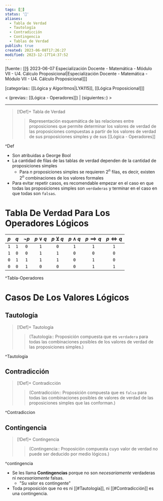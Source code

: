 ```yaml
---
tags: [📓]
status: '🌲'
aliases:
  - Tabla de Verdad
  - Tautología
  - Contradicción
  - Contingencia
  - Tablas de Verdad
publish: true
created: 2023-06-08T17:26:27
modified: 2023-12-17T14:37:52
---
```


[fuente:: [[§ 2023-06-07 Especialización Docente - Matemática - Módulo VII - U4. Cálculo Proposicional|Especialización Docente - Matemática - Módulo VII - U4. Cálculo Proposicional]]]

[categorías:: [[Lógica y Algoritmos|LYA115]], [[Lógica Proposicional]]]

< (previas:: [[Lógica - Operadores]]) | (siguientes::) >

---

> [!Def]+ Tabla de Verdad
>
> > Representación esquemática de las relaciones entre proposiciones que permite determinar los valores de verdad de las proposiciones compuestas a partir de los valores de verdad de sus proposiciones simples y de sus [[Lógica - Operadores]]

^Def

- Son atribuidas a George Bool
- La cantidad de filas de las tablas de verdad dependen de la cantidad de proposiciones simples
    - Para $n$ proposiciones simples se requieren $2^{n}$ filas, es decir, existen $2^{n}$ combinaciones de los valores formales
- Para evitar repetir casos, es recomendable empezar en el caso en que todas las proposiciones simples son `verdaderas` y terminar en el caso en que todas son `falsas`.

# Tabla De Verdad Para Los Operadores Lógicos

| $p$ | $q$ | $\lnot p$ | $p \lor q$ | $p \veebar q$ | $p \land q$ | $p \implies q$ | $p \iff q$ |
|:---:|:---:|:---------:|:----------:|:-------------:|:-----------:|:--------------:|:----------:|
| `1` | `1` |    `0`    |    `1`     |      `0`      |     `1`     |      `1`       |    `1`     |
| `1` | `0` |    `0`    |    `1`     |      `1`      |     `0`     |      `0`       |    `0`     |
| `0` | `1` |    `1`    |    `1`     |      `1`      |     `0`     |      `1`       |    `0`     |
| `0` | `0` |    `1`    |    `0`     |      `0`      |     `0`     |      `1`       |    `1`     |

^Tabla-Operadores

# Casos De Los Valores Lógicos

## Tautología

> [!Def]+ Tautología
>
> > (Tautología:: Proposición compuesta que es `verdadera` para todas las combinaciones posibles de los valores de verdad de las proposiciones simples.)

^Tautologia

## Contradicción

> [!Def]+ Contradicción
>
> > (Contradicción:: Proposición compuesta que es `falsa` para todas las combinaciones posibles de valores de verdad de las proposiciones simples que las conforman.)

^Contradiccion

## Contingencia

> [!Def]+ Contingencia
>
> > (Contingencia:: Proposición compuesta cuyo valor de verdad no puede ser deducido por medio lógicos.)

^contingencia

- Se les llama **Contingencias** porque no son *necesariamente* verdaderas ni *necesariamente* falsas.
    - "Su valor es contingente"
- Toda proposición que no es ni [[#Tautología]], ni [[#Contradicción]] es una contingencia.
